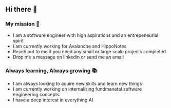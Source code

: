 ## Hi there 👋

<!--
**Absatron/Absatron** is a ✨ _special_ ✨ repository because its `README.md` (this file) appears on your GitHub profile.

Here are some ideas to get you started:

- 🔭 I’m currently working on ...
- 🌱 I’m currently learning ...
- 👯 I’m looking to collaborate on ...
- 🤔 I’m looking for help with ...
- 💬 Ask me about ...
- 📫 How to reach me: ...
- 😄 Pronouns: ...
- ⚡ Fun fact: ...
-->

### My mission 🚀 

- I am a software engineer with high aspirations and an entrepeneurial spirit  <br/>
- I am currently working for Avalanche and HippoNotes    <br/>
- Reach out to me if you need any small or large scale projects completed <br/>
- Drop me a message on linkedin or send me an email <br/>

### Always learning, Always growing 📚

- I am always looking to aquire new skills and learn new things <br/>
- I am currently working on internalising fundmanetal software engineering concepts <br/>
- I have a deep interest in everything AI <br/>


